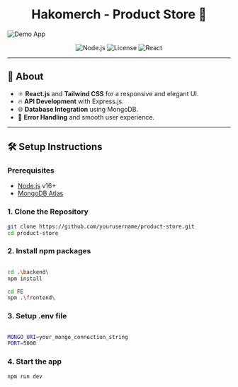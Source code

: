 <h1 align="center">Hakomerch - Product Store 🚀</h1>

![Demo App](/frontend/public/screenshot-for-readme.png)

<p align="center">
  <img src="https://img.shields.io/badge/Node.js-v16.0.0-green" alt="Node.js">
  <img src="https://img.shields.io/badge/License-MIT-blue" alt="License">
  <img src="https://img.shields.io/badge/React-v18.2.0-blue" alt="React">
</p>

---

## 🌟 About

- ⚛️ **React.js** and **Tailwind CSS** for a responsive and elegant UI.
- 🔥 **API Development** with Express.js.
- 🌐 **Database Integration** using MongoDB.
- 🐞 **Error Handling** and smooth user experience.

---

## 🛠️ **Setup Instructions**

### Prerequisites

- [Node.js](https://nodejs.org/) v16+
- [MongoDB Atlas](https://www.mongodb.com/cloud/atlas)

### **1. Clone the Repository**

```bash
git clone https://github.com/yourusername/product-store.git
cd product-store
```

### **2. Install npm packages**

```bash

cd .\backend\
npm install

cd FE
npm .\frontend\

```

### **3. Setup .env file**

```bash

MONGO_URI=your_mongo_connection_string
PORT=5000


```

### **4. Start the app**

```bash
npm run dev
```
